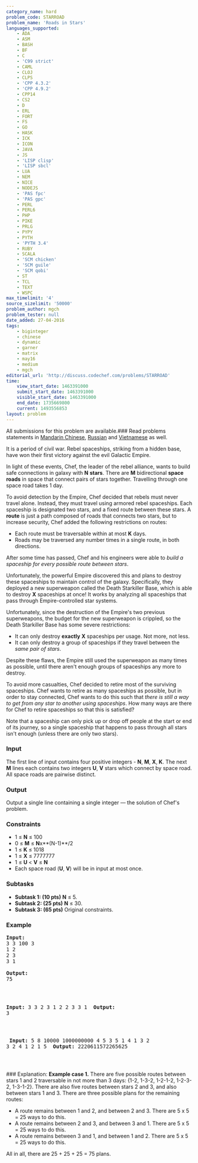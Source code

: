 ```yaml
---
category_name: hard
problem_code: STARROAD
problem_name: 'Roads in Stars'
languages_supported:
    - ADA
    - ASM
    - BASH
    - BF
    - C
    - 'C99 strict'
    - CAML
    - CLOJ
    - CLPS
    - 'CPP 4.3.2'
    - 'CPP 4.9.2'
    - CPP14
    - CS2
    - D
    - ERL
    - FORT
    - FS
    - GO
    - HASK
    - ICK
    - ICON
    - JAVA
    - JS
    - 'LISP clisp'
    - 'LISP sbcl'
    - LUA
    - NEM
    - NICE
    - NODEJS
    - 'PAS fpc'
    - 'PAS gpc'
    - PERL
    - PERL6
    - PHP
    - PIKE
    - PRLG
    - PYPY
    - PYTH
    - 'PYTH 3.4'
    - RUBY
    - SCALA
    - 'SCM chicken'
    - 'SCM guile'
    - 'SCM qobi'
    - ST
    - TCL
    - TEXT
    - WSPC
max_timelimit: '4'
source_sizelimit: '50000'
problem_author: mgch
problem_tester: null
date_added: 27-04-2016
tags:
    - biginteger
    - chinese
    - dynamic
    - garner
    - matrix
    - may16
    - medium
    - mgch
editorial_url: 'http://discuss.codechef.com/problems/STARROAD'
time:
    view_start_date: 1463391000
    submit_start_date: 1463391000
    visible_start_date: 1463391000
    end_date: 1735669800
    current: 1493556853
layout: problem
---
```

All submissions for this problem are available.###  Read problems statements in [Mandarin Chinese](http://www.codechef.com/download/translated/MAY16/mandarin/STARROAD.pdf), [Russian](http://www.codechef.com/download/translated/MAY16/russian/STARROAD.pdf) and [Vietnamese](http://www.codechef.com/download/translated/MAY16/vietnamese/STARROAD.pdf) as well.

It is a period of civil war. Rebel spaceships, striking from a hidden base, have won their first victory against the evil Galactic Empire.

In light of these events, Chef, the leader of the rebel alliance, wants to build safe connections in galaxy with **N** **stars**. There are **M** bidirectional **space roads** in space that connect pairs of stars together. Travelling through one space road takes 1 day.

To avoid detection by the Empire, Chef decided that rebels must never travel alone. Instead, they must travel using armored rebel spaceships. Each spaceship is designated two stars, and a fixed route between these stars. A **route** is just a path composed of roads that connects two stars, but to increase security, Chef added the following restrictions on routes:

- Each route must be traversable within at most **K** days.
- Roads may be traversed any number times in a single route, in both directions.

After some time has passed, Chef and his engineers were able to _build a spaceship for every possible route between stars_.

Unfortunately, the powerful Empire discovered this and plans to destroy these spaceships to maintain control of the galaxy. Specifically, they deployed a new superweapon called the Death Starkiller Base, which is able to destroy **X** spaceships at once! It works by analyzing all spaceships that pass through Empire-controlled star systems.

Unfortunately, since the destruction of the Empire's two previous superweapons, the budget for the new superweapon is crippled, so the Death Starkiller Base has some severe restrictions:

- It can only destroy **exactly** **X** spaceships per usage. Not more, not less.
- It can only destroy a group of spaceships if they travel between the _same pair of stars_.

Despite these flaws, the Empire still used the superweapon as many times as possible, until there aren't enough groups of spaceships any more to destroy.

To avoid more casualties, Chef decided to retire most of the surviving spaceships. Chef wants to retire as many spaceships as possible, but in order to stay connected, Chef wants to do this such that _there is still a way to get from any star to another using spaceships_. How many ways are there for Chef to retire spaceships so that this is satisfied?

Note that a spaceship can only pick up or drop off people at the start or end of its journey, so a single spaceship that happens to pass through all stars isn't enough (unless there are only two stars).

### Input

The first line of input contains four positive integers - **N**, **M**, **X**, **K**. The next **M** lines each contains two integers **U**, **V** stars which connect by space road. All space roads are pairwise distinct.

### Output

Output a single line containing a single integer — the solution of Chef's problem.

### Constraints

- 1 ≤ **N** ≤ 100
- 0 ≤ **M** ≤ **N**x**(N-1)**/2
- 1 ≤ **K** ≤ 1018
- 1 ≤ **X** ≤ 7777777
- 1 ≤ **U** < **V** ≤ **N**
- Each space road (**U**, **V**) will be in input at most once.

### Subtasks

- **Subtask 1: (10 pts)** **N** ≤ 5.
- **Subtask 2: (25 pts)** **N** ≤ 30.
- **Subtask 3: (65 pts)** Original constraints.

### Example

<pre>
<b>Input:</b>
<tt>3 3 100 3
1 2
2 3
3 1
</tt>
<b>Output:</b>
<tt>75</tt>

</pre><pre>
<b>Input:</b>
<tt>3 3 2 3
1 2
2 3
3 1
</tt>
<b>Output:</b>
<tt>3</tt>

</pre><pre>
<b>Input:</b>
<tt>5 8 10000 1000000000
4 5
3 5
1 4
1 3
2 3
2 4
1 2
1 5
</tt>
<b>Output:</b>
<tt>2220611572265625</tt>

</pre>### Explanation:
**Example case 1.** There are five possible routes between stars 1 and 2 traversable in not more than 3 days: {1-2, 1-3-2, 1-2-1-2, 1-2-3-2, 1-3-1-2}. There are also five routes between stars 2 and 3, and also between stars 1 and 3. There are three possible plans for the remaining routes:

- A route remains between 1 and 2, and between 2 and 3. There are 5 x 5 = 25 ways to do this.
- A route remains between 2 and 3, and between 3 and 1. There are 5 x 5 = 25 ways to do this.
- A route remains between 3 and 1, and between 1 and 2. There are 5 x 5 = 25 ways to do this.

All in all, there are 25 + 25 + 25 = 75 plans.
